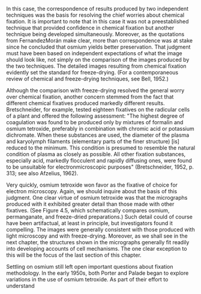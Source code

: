 In this case, the correspondence of results produced by two independent techniques was the basis for resolving the chief worries about chemical fixation. It is important to note that in this case it was not a preestablished technique that provided confidence in chemical fixation but another technique being developed simultaneously. Moreover, as the quotations from FernandezMorán make clear, more than correspondence was at stake since he concluded that osmium yields better preservation. That judgment must have been based on independent expectations of what the image should look like, not simply on the comparison of the images produced by the two techniques. The detailed images resulting from chemical fixation evidently set the standard for freeze-drying. (For a contemporaneous review of chemical and freeze-drying techniques, see Bell, 1952.)

Although the comparison with freeze-drying resolved the general worry over chemical fixation, another concern stemmed from the fact that different chemical fixatives produced markedly different results. Bretschneider, for example, tested eighteen fixatives on the radicular cells of a plant and offered the following assessment: "The highest degree of coagulation was found to be produced only by mixtures of formalin and osmium tetroxide, preferably in combination with chromic acid or potassium dichromate. When these substances are used, the diameter of the plasma and karyolymph filaments (elementary parts of the finer structure) [is] reduced to the minimum. This condition is presumed to resemble the natural condition of plasma as closely as possible. All other fixation substances, especially acid, markedly flocculent and rapidly diffusing ones, were found to be unsuitable for electronmicroscopic purposes" (Bretschneider, 1952, p. 313; see also Afzelius, 1962).

Very quickly, osmium tetroxide won favor as the fixative of choice for electron microscopy. Again, we should inquire about the basis of this judgment. One clear virtue of osmium tetroxide was that the micrographs produced with it exhibited greater detail than those made with other fixatives. (See Figure 4.5, which schematically compares osmium, permanganate, and freeze-dried preparations.) Such detail could of course have been artifactual, at least in principle, but investigators found it compelling. The images were generally consistent with those produced with light microscopy and with freeze-drying. Moreover, as we shall see in the next chapter, the structures shown in the micrographs generally fit readily into developing accounts of cell mechanisms. The one clear exception to this will be the focus of the last section of this chapter.

Settling on osmium still left open important questions about fixation methodology. In the early 1950s, both Porter and Palade began to explore variations in the use of osmium tetroxide. As part of their effort to understand